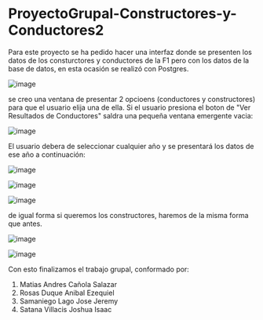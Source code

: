 # ProyectoGrupal-Constructores-y-Conductores2
Para este proyecto se ha pedido hacer una interfaz donde se presenten los datos de los consturctores y conductores de la F1 pero con los datos de la base de datos, en esta ocasión se realizó con Postgres.


![image](https://github.com/user-attachments/assets/b83539eb-1e75-4846-b51b-5d2788048336)



se  creo una ventana de presentar  2 opcioens (conductores y constructores) para que el usuario elija una de ella. 
Si el usuario presiona el boton de "Ver Resultados de Conductores" saldra una pequeña ventana emergente vacia: 


![image](https://github.com/user-attachments/assets/eb7c2b21-703c-41c1-8ce1-e34c2ac33a4d)


El usuario debera de seleccionar cualquier  año y se presentará los datos de ese año a continuación: 

![image](https://github.com/user-attachments/assets/95d3faa7-d37f-4617-ac70-61996c3cc001)


![image](https://github.com/user-attachments/assets/3f46e0d4-b3f0-4c64-857a-5e2a343f5d7e)


![image](https://github.com/user-attachments/assets/95bcb1ee-e8e8-4575-8d6f-43304d9bb67d)


de igual forma si queremos los constructores, haremos de la misma forma que antes.

![image](https://github.com/user-attachments/assets/42bbda2f-b325-406f-9124-3e8adddd246e)


![image](https://github.com/user-attachments/assets/b2f93937-0e14-4bff-b64a-f2cf5a01624e)


Con esto finalizamos el trabajo grupal, conformado por: 
1. Matias Andres Cañola Salazar 
2. Rosas Duque Anibal Ezequiel
3. Samaniego Lago Jose Jeremy 
4. Satana Villacis Joshua Isaac
